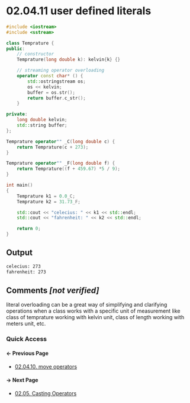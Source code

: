 # 02.04.11 user defined literals

```cxx
#include <iostream>
#include <sstream>

class Temprature {
public:
    // constructor
    Temprature(long double k): kelvin{k} {}

    // streaming operator overloading
    operator const char* () {
        std::ostringstream os;
        os << kelvin;
        buffer = os.str();
        return buffer.c_str();
    }

private:
    long double kelvin;
    std::string buffer;
};

Temprature operator"" _C(long double c) {
    return Temprature(c + 273);
}

Temprature operator"" _F(long double f) {
    return Temprature((f + 459.67) *5 / 9);
}

int main()
{
    Temprature k1 = 0.0_C;
    Temprature k2 = 31.73_F;

    std::cout << "celecius: " << k1 << std::endl;
    std::cout << "fahrenheit: " << k2 << std::endl;

    return 0;
}

```

## Output

```txt
celecius: 273
fahrenheit: 273
```

## Comments *[not verified]*

literal overloading can be a great way of simplifying and clarifying operations when a class works with a specific unit of measurement like class of temprature working with kelvin unit, class of length working with meters unit, etc.

### Quick Access

<div class="previous_page pagination">

#### &#8592; Previous Page

* [02.04.10. move operators](./../../02.object_oriented/04.operators/10.move.md)

</div>
<div class="next_page pagination">

#### &#8594; Next Page

* [02.05. Casting Operators](./../../02.object_oriented/05.casting/README.md)

</div>
